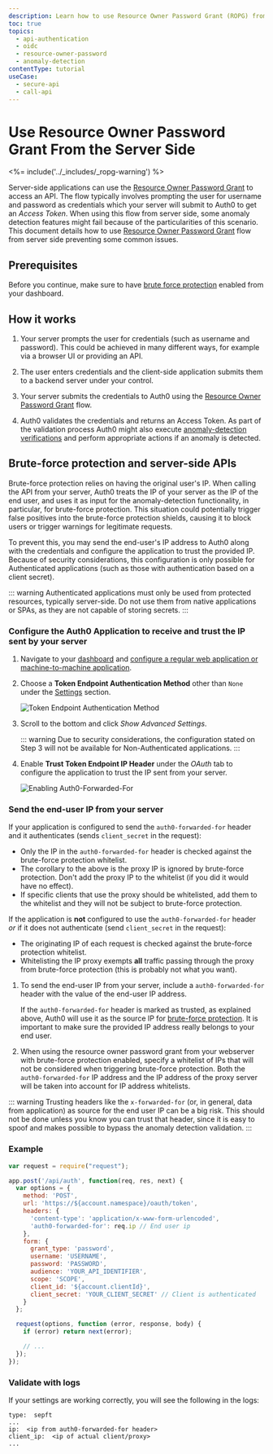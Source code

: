 ```yaml
---
description: Learn how to use Resource Owner Password Grant (ROPG) from the server side together with anomaly detection.
toc: true
topics:
  - api-authentication
  - oidc
  - resource-owner-password
  - anomaly-detection
contentType: tutorial
useCase:
  - secure-api
  - call-api
---
```


# Use Resource Owner Password Grant From the Server Side

<%= include('../_includes/_ropg-warning') %>

Server-side applications can use the [Resource Owner Password Grant](/api-auth/grant/password) to access an API. The flow typically involves prompting the user for username and password as credentials which your server will submit to Auth0 to get an <dfn data-key="access-token">Access Token</dfn>. When using this flow from server side, some anomaly detection features might fail because of the particularities of this scenario. This document details how to use [Resource Owner Password Grant](/api-auth/grant/password) flow from server side preventing some common issues.

## Prerequisites

Before you continue, make sure to have [brute force protection](/anomaly-detection/guides/enable-disable-brute-force-protection) enabled from your dashboard.

## How it works

1. Your server prompts the user for credentials (such as username and password). This could be achieved in many different ways, for example via a browser UI or providing an API.

2. The user enters credentials and the client-side application submits them to a backend server under your control.

3. Your server submits the credentials to Auth0 using the [Resource Owner Password Grant](/api-auth/grant/password) flow.

4. Auth0 validates the credentials and returns an Access Token. As part of the validation process Auth0 might also execute [anomaly-detection verifications](/anomaly-detection) and perform appropriate actions if an anomaly is detected.

## Brute-force protection and server-side APIs

Brute-force protection relies on having the original user's IP. When calling the API from your server, Auth0 treats the IP of your server as the IP of the end user, and uses it as input for the anomaly-detection functionality, in particular, for brute-force protection. This situation could potentially trigger false positives into the brute-force protection shields, causing it to block users or trigger warnings for legitimate requests.

To prevent this, you may send the end-user's IP address to Auth0 along with the credentials and configure the application to trust the provided IP. Because of security considerations, this configuration is only possible for Authenticated applications (such as those with authentication based on a client secret).

::: warning
Authenticated applications must only be used from protected resources, typically server-side. Do not use them from native applications or SPAs, as they are not capable of storing secrets.
:::

### Configure the Auth0 Application to receive and trust the IP sent by your server

1. Navigate to your [dashboard](${manage_url}) and [configure a regular web application or machine-to-machine application](/applications).

2. Choose a __Token Endpoint Authentication Method__ other than `None` under the [Settings](/dashboard/reference/settings-application) section.

    ![Token Endpoint Authentication Method](/media/articles/api-auth/client-auth-method.png)

3. Scroll to the bottom and click _Show Advanced Settings_.

    ::: warning
    Due to security considerations, the configuration stated on Step 3 will not be available for Non-Authenticated applications.
    :::

4. Enable __Trust Token Endpoint IP Header__ under the _OAuth_ tab to configure the application to trust the IP sent from your server.

    ![Enabling Auth0-Forwarded-For](/media/articles/api-auth/enabling-auth0-forwarded-for.png)

### Send the end-user IP from your server

If your application is configured to send the `auth0-forwarded-for` header and it authenticates (sends `client_secret` in the request):

- Only the IP in the `auth0-forwarded-for` header is checked against the brute-force protection whitelist.
- The corollary to the above is the proxy IP is ignored by brute-force protection.  Don't add the proxy IP to the whitelist (if you did it would have no effect).
- If specific clients that use the proxy should be whitelisted, add them to the whitelist and they will not be subject to brute-force protection.  

If the application is **not** configured to use the `auth0-forwarded-for` header *or* if it does not authenticate (send `client_secret` in the request):

- The originating IP of each request is checked against the brute-force protection whitelist.
- Whitelisting the IP proxy exempts **all** traffic passing through the proxy from brute-force protection (this is probably not what you want).

1. To send the end-user IP from your server, include a `auth0-forwarded-for` header with the value of the end-user IP address. 

    If the `auth0-forwarded-for` header is marked as trusted, as explained above, Auth0 will use it as the source IP for [brute-force protection](/anomaly-detection). It is important to make sure the provided IP address really belongs to your end user. 

2. When using the resource owner password grant from your webserver with brute-force protection enabled, specify a whitelist of IPs that will not be considered when triggering brute-force protection. Both the `auth0-forwarded-for` IP address and the IP address of the proxy server will be taken into account for IP address whitelists. 

::: warning
Trusting headers like the `x-forwarded-for` (or, in general, data from application) as source for the end user IP can be a big risk. This should not be done unless you know you can trust that header, since it is easy to spoof and makes possible to bypass the anomaly detection validation.
:::

### Example

```javascript
var request = require("request");

app.post('/api/auth', function(req, res, next) {
  var options = {
    method: 'POST',
    url: 'https://${account.namespace}/oauth/token',
    headers: {
      'content-type': 'application/x-www-form-urlencoded',
      'auth0-forwarded-for': req.ip // End user ip
    },
    form: {
      grant_type: 'password',
      username: 'USERNAME',
      password: 'PASSWORD',
      audience: 'YOUR_API_IDENTIFIER',
      scope: 'SCOPE',
      client_id: '${account.clientId}',
      client_secret: 'YOUR_CLIENT_SECRET' // Client is authenticated
    }
  };

  request(options, function (error, response, body) {
    if (error) return next(error);

    // ...
  });
});
```

### Validate with logs

If your settings are working correctly, you will see the following in the logs:

```text
type:  sepft
...
ip:  <ip from auth0-forwarded-for header>
client_ip:  <ip of actual client/proxy>
...
```